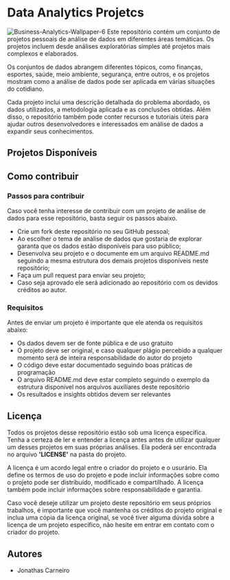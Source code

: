 # Data Analytics Projetcs

![Business-Analytics-Wallpaper-6](https://user-images.githubusercontent.com/97403639/231227220-53186218-874e-40ed-90c4-e4762767f3eb.jpg)
Este repositório contém um conjunto de projetos pessoais de análise de dados em diferentes áreas temáticas. Os projetos incluem desde análises exploratórias simples até projetos mais complexos e elaborados.

Os conjuntos de dados abrangem diferentes tópicos, como finanças, esportes, saúde, meio ambiente, segurança, entre outros, e os projetos mostram como a análise de dados pode ser aplicada em várias situações do cotidiano.

Cada projeto inclui uma descrição detalhada do problema abordado, os dados utilizados, a metodologia aplicada e as conclusões obtidas. Além disso, o repositório também pode conter recursos e tutoriais úteis para ajudar outros desenvolvedores e interessados em análise de dados a expandir seus conhecimentos.

## Projetos Disponíveis

## Como contribuir

### Passos para contribuir

Caso você tenha interesse de contribuir com um projeto de análise de dados para esse repositório, basta seguir os passos abaixo.

- Crie um fork deste repositório no seu GitHub pessoal;
- Ao escolher o tema de análise de dados que gostaria de explorar garanta que os dados estão disponíveis para uso público;
- Desenvolva seu projeto e o documente em um arquivo README.md seguindo a mesma estrutura dos demais projetos disponíveis neste repositório;
- Faça um pull request para enviar seu projeto;
- Caso seja aprovado ele será adicionado ao repositório com os devidos créditos ao autor.

### Requisitos

Antes de enviar um projeto é importante que ele atenda os requisitos abaixo:

- Os dados devem ser de fonte pública e de uso gratuito
- O projeto deve ser original, e caso qualquer plágio percebido a qualquer momento será de inteira responsabilidade do autor do projeto
- O código deve estar documentado seguindo boas práticas de programação
- O arquivo README.md deve estar completo seguindo o exemplo da estrutura disponível nos arquivos auxiliares deste repositório
- Os resultados e insights obtidos devem ser relevantes

## Licença

Todos os projetos desse repositório estão sob uma licença específica. Tenha a certeza de ler e entender a licença antes antes de utilizar qualquer um desses projetos em suas próprias análises. Ela poderá ser encontrada no arquivo <b>'LICENSE'</b> na pasta do projeto.

A licença é um acordo legal entre o criador do projeto e o usurário. Ela define os termos de uso do projeto e pode incluir informações sobre como o projeto pode ser distribuído, modificado e compartilhado. A licença também pode incluir informações sobre responsabilidade e garantia.

Caso você deseje utilizar um projeto deste repositório em seus próprios trabalhos, é importante que você mantenha os créditos do projeto original e inclua uma cópia da licença original, se você tiver alguma dúvida sobre a licença de um projeto específico, não hesite em entrar em contato com o criador do projeto.

## Autores

- Jonathas Carneiro
